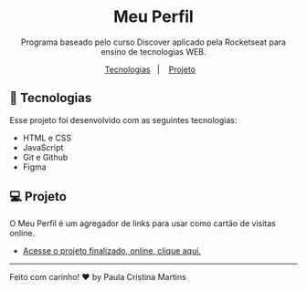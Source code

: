 <h1 align="center"> Meu Perfil </h1>

<p align="center">
Programa baseado pelo curso Discover aplicado pela Rocketseat para ensino de tecnologias WEB. <br/>
</p>

<p align="center">
  <a href="#-tecnologias">Tecnologias</a>&nbsp;&nbsp;&nbsp;|&nbsp;&nbsp;&nbsp;
  <a href="#-projeto">Projeto</a>&nbsp;&nbsp;&nbsp;
</p>

## 🚀 Tecnologias

Esse projeto foi desenvolvido com as seguintes tecnologias:

- HTML e CSS
- JavaScript
- Git e Github
- Figma

## 💻 Projeto

O Meu Perfil é um agregador de links para usar como cartão de visitas online.

- [Acesse o projeto finalizado, online, clique aqui.](https://paula-cristina-martins.github.io/meu-perfil/)

---

Feito com carinho! ♥ by Paula Cristina Martins
